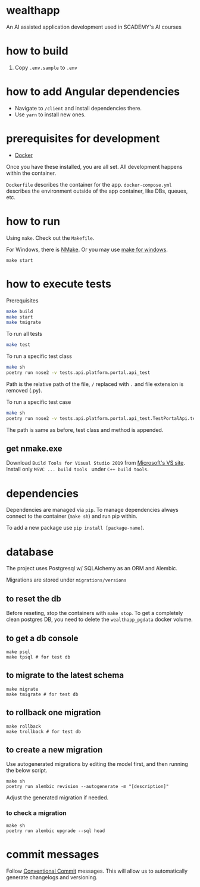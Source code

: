 # wealthapp
An AI assisted application development used in SCADEMY's AI courses

# how to build

1. Copy `.env.sample` to `.env`

# how to add Angular dependencies

- Navigate to `/client` and install dependencies there.
- Use `yarn` to install new ones.

# prerequisites for development
- [Docker](https://docs.docker.com/engine/install/)

Once you have these installed, you are all set. All development happens within the container.

`Dockerfile` describes the container for the app. `docker-compose.yml` describes the environment outside of the app container, like DBs, queues, etc.

# how to run
Using `make`. Check out the `Makefile`.

For Windows, there is [NMake](https://docs.microsoft.com/en-us/cpp/build/reference/nmake-reference?view=vs-2019).
Or you may use [make for windows](https://sourceforge.net/projects/gnuwin32/).

```
make start
```

# how to execute tests

Prerequisites

```bash
make build
make start
make tmigrate
```
To run all tests
```bash
make test
``` 

To run a specific test class
```bash
make sh
poetry run nose2 -v tests.api.platform.portal.api_test
```
Path is the relative path of the file, `/` replaced with `.` and file extension is removed (.py).

To run a specific test case
```bash
make sh
poetry run nose2 -v tests.api.platform.portal.api_test.TestPortalApi.test_get_participant_portal_config_returns_correct_data
```
The path is same as before, test class and method is appended.


## get nmake.exe
Download `Build Tools for Visual Studio 2019` from [Microsoft's VS site](https://visualstudio.microsoft.com/downloads/#build-tools-for-visual-studio-2019). Install only `MSVC ... build tools ` under `C++ build tools`.

# dependencies
Dependencies are managed via `pip`. To manage dependencies always connect to the container (`make sh`) and run pip within.

To add a new package use `pip install [package-name]`.

# database
The project uses Postgresql w/ SQLAlchemy as an ORM and Alembic.

Migrations are stored under `migrations/versions`

## to reset the db
Before reseting, stop the containers with `make stop`. To get a completely clean postgres DB, you need to delete the `wealthapp_pgdata` docker volume.

## to get a db console
```
make psql
make tpsql # for test db
```

## to migrate to the latest schema
```
make migrate
make tmigrate # for test db
```

## to rollback one migration
```
make rollback
make trollback # for test db
```

## to create a new migration
Use autogenerated migrations by editing the model first, and then running the below script.

```
make sh
poetry run alembic revision --autogenerate -m "[description]"
```

Adjust the generated migration if needed.

### to check a migration
```
make sh
poetry run alembic upgrade --sql head
```

# commit messages
Follow [Conventional Commit](https://www.conventionalcommits.org/en/v1.0.0/#summary) messages. This will allow us to automatically generate changelogs and versioning.
